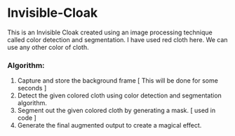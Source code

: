 # Invisible-Cloak
This is an Invisible Cloak created using an image processing technique called color detection and segmentation.
I have used red cloth here. We can use any other color of cloth.

### Algorithm:
<ol type="1">
  <li> Capture and store the background frame [ This will be done for some seconds ] </li>
  <li> Detect the given colored cloth using color detection and segmentation algorithm. </li>
  <li> Segment out the given colored cloth by generating a mask. [ used in code ] </li>
  <li> Generate the final augmented output to create a magical effect. </li>
